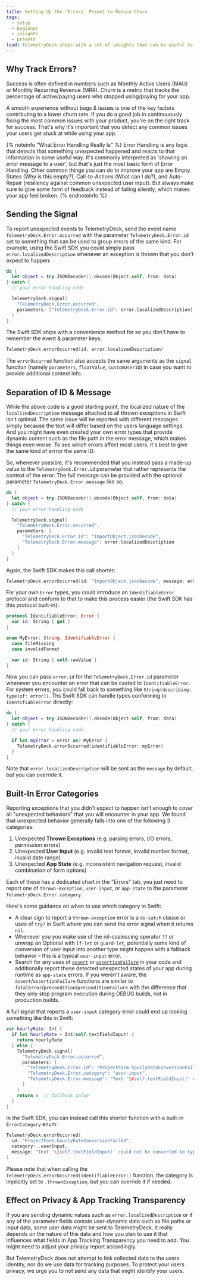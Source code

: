 ```yaml
---
title: Setting Up the 'Errors' Preset to Reduce Churn
tags:
  - setup
  - beginner
  - insights
  - presets
lead: TelemetryDeck ships with a set of insights that can be useful to learn what kind of issues your users encounter most in your apps. Here's how to set them up.
---
```



## Why Track Errors?

Success is often defined in numbers such as Monthly Active Users (MAU) or Monthly Recurring Revenue (MRR). Churn is a metric that tracks the percentage of active/paying users who stopped using/paying for your app.

A smooth experience without bugs & issues is one of the key factors contributing to a lower churn rate. If you do a good job in continuuously fixing the most common issues with your product, you're on the right track for success. That's why it's important that you detect any common issues your users get stuck at while using your app.

{% noteinfo "What Error Handling Really Is" %}
Error Handling is any logic that detects that something unexpected happened and reacts to that information in some useful way. It's commonly interpreted as 'showing an error message to a user', but that's just the most basic form of Error Handling. Other common things you can do to improve your app are Empty States (Why is this empty?), Call-to-Actions (What can I do?), and Auto-Repair (resiliency against common unexpected user input). But always make sure to give some form of feedback instead of failing silently, which makes your app feel broken.
{% endnoteinfo %}


## Sending the Signal

To report unexpected events to TelemetryDeck, send the event name `TelemetryDeck.Error.occurred` with the parameter `TelemetryDeck.Error.id` set to something that can be used to group errors of the same kind. For example, using the Swift SDK you could simply pass `error.localizedDescription` whenever an exception is thrown that you don't expect to happen:

```swift
do {
  let object = try JSONDecoder().decode(Object.self, from: data)
} catch {
  // your error handling code

  TelemetryDeck.signal(
    "TelemetryDeck.Error.occurred",
    parameters: ["TelemetryDeck.Error.id": error.localizedDescription]
  )
}
```

The Swift SDK ships with a convenience method for so you don't have to remember the event & parameter keys:

```swift
TelemetryDeck.errorOccurred(id: error.localizedDescription)
```

The `errorOccurred` function also accepts the same arguments as the `signal` function (namely `parameters`, `floatValue`, `customUserID`) in case you want to provide additional context info.

## Separation of ID & Message

While the above code is a good starting point, the localized nature of the `localizedDescription` message attached to all thrown exceptions in Swift isn't optimal. The same issue will be reported with different messages simply because the text will differ based on the users language settings. And you might have even created your own error types that provide dynamic content such as the file path in the error message, which makes things even worse. To see which errors affect most users, it's best to give the same kind of errror the same ID.

So, whenever possible, it's recommended that you instead pass a made-up value to the `TelemetryDeck.Error.id` parameter that rather represents the context of the error. The full message can be provided with the optional parameter `TelemetryDeck.Error.message` like so:

```swift
do {
  let object = try JSONDecoder().decode(Object.self, from: data)
} catch {
  // your error handling code

  TelemetryDeck.signal(
    "TelemetryDeck.Error.occurred",
    parameters: [
      "TelemetryDeck.Error.id": "ImportObject.jsonDecode",
      "TelemetryDeck.Error.message": error.localizedDescription
    ]
  )
}
```

Again, the Swift SDK makes this call shorter:

```swift
TelemetryDeck.errorOccurred(id: "ImportObject.jsonDecode", message: error.localizedDescription)
```

For your own `Error` types, you could introduce an `IdentifiableError` protocol and conform to that to make this process easier (the Swift SDK has this protocol built-in):

```swift
protocol IdentifiableError: Error {
  var id: String { get }
}

enum MyError: String, IdentifiableError {
  case fileMissing
  case invalidFormat

  var id: String { self.rawValue }
}
```

Now you can pass `error.id` for the `TelemetryDeck.Error.id` parameter whenever you encounter an error that can be casted to `IdentifiableError`. For system errors, you could fall back to something like `String(describing: type(of: error))`. Ths Swift SDK can handle types conforming to `IdentifiableError` directly:

```swift
do {
  let object = try JSONDecoder().decode(Object.self, from: data)
} catch {
  // your error handling code

  if let myError = error as? MyError {
    TelemetryDeck.errorOccurred(identifiableError: myError)
  }
}
```

Note that `error.localizedDescription` will be sent as the `message` by default, but you can override it.

## Built-In Error Categories

Reporting exceptions that you didn't expect to happen isn't enough to cover all "unexpected behaviors" that you will encounter in your app. We found that unexpected behavior generally falls into one of the following 3 categories:

1. Unexpected **Thrown Exceptions** (e.g. parsing errors, I/O errors, permission errors)
2. Unexpected **User Input** (e.g. invalid text format, invalid number format, invalid date range)
3. Unexpected **App State** (e.g. inconsistent navigation request, invalid combination of form options)

Each of these has a dedicated chart in the "Errors" tab, you just need to report one of `thrown-exception`, `user-input`, or `app-state` to the parameter `TelemetryDeck.Error.category`.

Here's some guidance on when to use which category in Swift:

* A clear sign to report a `thrown-exception` error is a `do-catch` clause or uses of `try?` in Swift where you can send the error signal when it returns `nil`.
* Whenever you you make use of the nil-coalescing operator `??` or unwrap an Optional with `if-let` or `guard-let`, potentially some kind of conversion of user input into another type might happen with a fallback behavior – this is a typical `user-input` error.
* Search for any uses of [`assert`](https://developer.apple.com/documentation/swift/assert(_:_:file:line:)) or [`assertionFailure`](https://developer.apple.com/documentation/swift/assertionfailure(_:file:line:)) in your code and additionally report these detected unexpected states of your app during runtime as `app-state` errors. If you weren't aware, the `assert`/`assertionFailure` functions are similar to `fatalError`/`precondition`/`preconditionFailure` with the difference that they only stop program execution during DEBUG builds, not in production builds.

A full signal that reports a `user-input` category error could end up looking something like this in Swift:

```swift
var hourlyRate: Int {
  if let hourlyRate = Int(self.textFieldInput) {
    return hourlyRate
  } else {
    TelemetryDeck.signal(
      "TelemetryDeck.Error.occurred",
      parameters: [
        "TelemetryDeck.Error.id": "ProjectForm.hourlyRateConversionFailed",
        "TelemetryDeck.Error.category": "user-input",
        "TelemetryDeck.Error.message": "Text '\(self.textFieldInput)' could not be converted to type 'Int'."
      ]
    )
    return 0  // fallback value
  }
}
```

In the Swift SDK, you can instead call this shorter function with a built-in `ErrorCategory` enum:

```swift
TelemetryDeck.errorOccurred(
  id: "ProjectForm.hourlyRateConversionFailed",
  category: .userInput,
  message: "Text '\(self.textFieldInput)' could not be converted to type 'Int'."
)
```

Please note that when calling the `TelemetryDeck.errorOccurred(identifiableError:)` function, the category is implicitly set to `.thrownException`, but you can override it if needed.


## Effect on Privacy & App Tracking Transparency

If you are sending dynamic values such as `error.localizedDescription` or if any of the parameter fields contain user-dynamic data such as file paths or input data, some user data might be sent to TelemetryDeck. It really depends on the nature of this data and how you plan to use it that influences what fields in App Tracking Transparency you need to add. You might need to adjust your privacy report accordingly.

But TelemetryDeck does not attempt to link collected data to the users identity, nor do we use data for tracking purposes. To protect your users privacy, we urge you to not send any data that might identify your users.
